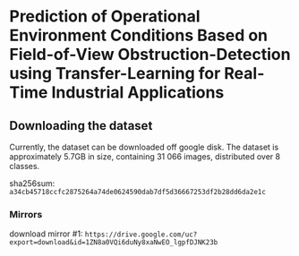 # Prediction of Operational Environment Conditions Based on Field-of-View Obstruction-Detection using Transfer-Learning for Real-Time Industrial Applications


## Downloading the dataset
Currently, the dataset can be downloaded off google disk. The dataset is approximately 5.7GB in size, containing 31 066 images, distributed over 8 classes.

sha256sum: `a34cb45718ccfc2875264a74de0624590dab7df5d36667253df2b28dd6da2e1c`

### Mirrors
download mirror #1: `https://drive.google.com/uc?export=download&id=1ZN8a0VQi6duNy8xaNwEO_lgpfDJNK23b`
